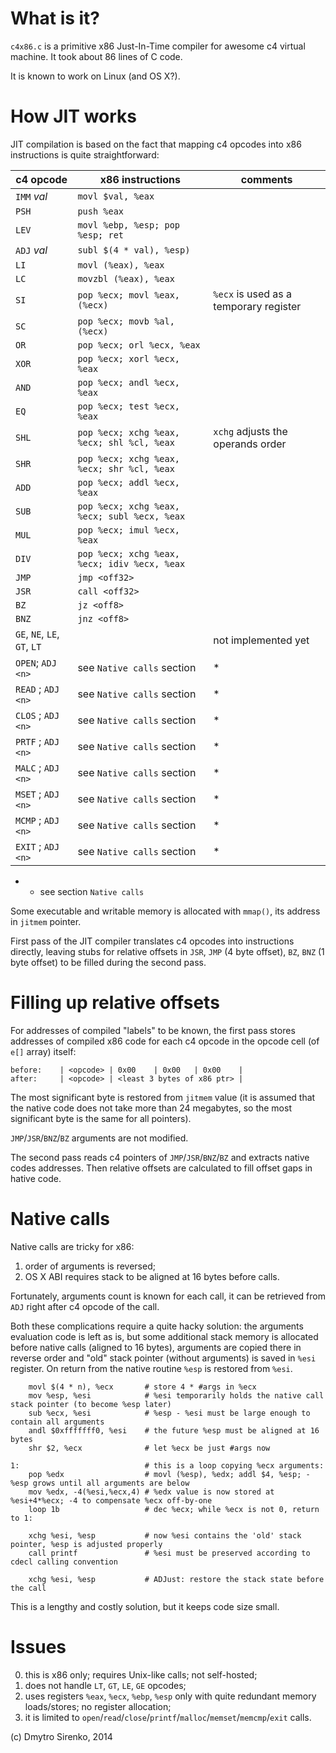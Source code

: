 What is it?
=============

`c4x86.c` is a primitive x86 Just-In-Time compiler for awesome c4 virtual machine. It took about 86 lines of C code.

It is known to work on Linux (and OS X?).

How JIT works
=============

JIT compilation is based on the fact that mapping c4 opcodes into x86 instructions is quite straightforward:

| c4 opcode    | x86 instructions                           | comments
|--------------|--------------------------------------------|-----------------------
| `IMM` *val*  |`movl $val, %eax`                           |
| `PSH`        |`push %eax`                                 |
| `LEV`        |`movl %ebp, %esp; pop %esp; ret`            |
| `ADJ` *val*  |`subl $(4 * val), %esp)`                    |
| `LI`         |`movl (%eax), %eax`                         |
| `LC`         |`movzbl (%eax), %eax`                       |
| `SI`         |`pop %ecx; movl %eax, (%ecx)`               |  `%ecx` is used as a temporary register
| `SC`         |`pop %ecx; movb %al, (%ecx)`                |
| `OR`         |`pop %ecx; orl %ecx, %eax`                  |
| `XOR`        |`pop %ecx; xorl %ecx, %eax`                 |
| `AND`        |`pop %ecx; andl %ecx, %eax`                 |
| `EQ`         |`pop %ecx; test %ecx, %eax`                 |
| `SHL`        |`pop %ecx; xchg %eax, %ecx; shl %cl, %eax`  |  `xchg` adjusts the operands order
| `SHR`        |`pop %ecx; xchg %eax, %ecx; shr %cl, %eax`  |
| `ADD`        |`pop %ecx; addl %ecx, %eax`                 |
| `SUB`        |`pop %ecx; xchg %eax, %ecx; subl %ecx, %eax`|
| `MUL`        |`pop %ecx; imul %ecx, %eax`                 |
| `DIV`        |`pop %ecx; xchg %eax, %ecx; idiv %ecx, %eax`|
| `JMP`        |`jmp <off32>`                               |
| `JSR`        |`call <off32>`                              |
| `BZ`         |`jz <off8>`                                 |
| `BNZ`        |`jnz <off8>`                                |
| `GE`, `NE`, `LE`, `GT`, `LT`   |                          |   not implemented yet
| `OPEN`; `ADJ <n>`  | see `Native calls` section           | *
| `READ` ; `ADJ <n>` | see `Native calls` section           | *
| `CLOS` ; `ADJ <n>` | see `Native calls` section           | *
| `PRTF` ; `ADJ <n>` | see `Native calls` section           | *
| `MALC` ; `ADJ <n>` | see `Native calls` section           | *
| `MSET` ; `ADJ <n>` | see `Native calls` section           | *
| `MCMP` ; `ADJ <n>` | see `Native calls` section           | *
| `EXIT` ; `ADJ <n>` | see `Native calls` section           | *

* - see section `Native calls`

Some executable and writable memory is allocated with `mmap()`, its address in `jitmem` pointer.

First pass of the JIT compiler translates c4 opcodes into instructions directly, leaving stubs for relative offsets in `JSR`, `JMP` (4 byte offset), `BZ`, `BNZ` (1 byte offset) to be filled during the second pass.

Filling up relative offsets
===========================

For addresses of compiled "labels" to be known, the first pass stores addresses of compiled x86 code for each c4 opcode in the opcode cell (of `e[]` array) itself:

    before:    | <opcode> | 0x00    | 0x00   | 0x00    |
    after:     | <opcode> | <least 3 bytes of x86 ptr> |

The most significant byte is restored from `jitmem` value (it is assumed that the native code does not take more than 24 megabytes, so the most significant byte is the same for all pointers).

`JMP`/`JSR`/`BNZ`/`BZ` arguments are not modified.

The second pass reads c4 pointers of `JMP`/`JSR`/`BNZ`/`BZ` and extracts native codes addresses. Then relative offsets are calculated to fill offset gaps in hative code.

Native calls
============
Native calls are tricky for x86: 

1. order of arguments is reversed; 
2. OS X ABI requires stack to be aligned at 16 bytes before calls.

Fortunately, arguments count is known for each call, it can be retrieved from `ADJ` right after c4 opcode of the call.

Both these complications require a quite hacky solution: the arguments evaluation code is left as is, but some additional stack memory is allocated before native calls (aligned to 16 bytes), arguments are copied there in reverse order and "old" stack pointer (without arguments) is saved in `%esi` register. On return from the native routine `%esp` is restored from `%esi`.

        movl $(4 * n), %ecx       # store 4 * #args in %ecx
        mov %esp, %esi            # %esi temporarily holds the native call stack pointer (to become %esp later)
        sub %ecx, %esi            # %esp - %esi must be large enough to contain all arguments
        andl $0xfffffff0, %esi    # the future %esp must be aligned at 16 bytes
        shr $2, %ecx              # let %ecx be just #args now

    1:                            # this is a loop copying %ecx arguments:
        pop %edx                  # movl (%esp), %edx; addl $4, %esp; - %esp grows until all arguments are below
        mov %edx, -4(%esi,%ecx,4) # %edx value is now stored at %esi+4*%ecx; -4 to compensate %ecx off-by-one
        loop 1b                   # dec %ecx; while %ecx is not 0, return to 1:

        xchg %esi, %esp           # now %esi contains the 'old' stack pointer, %esp is adjusted properly
        call printf               # %esi must be preserved according to cdecl calling convention

        xchg %esi, %esp           # ADJust: restore the stack state before the call

This is a lengthy and costly solution, but it keeps code size small.


Issues
======

0. this is x86 only; requires Unix-like calls; not self-hosted;
2. does not handle `LT`, `GT`, `LE`, `GE` opcodes;
3. uses registers `%eax`, `%ecx`, `%ebp`, `%esp` only with quite redundant memory loads/stores; no register allocation;
4. it is limited to `open`/`read`/`close`/`printf`/`malloc`/`memset`/`memcmp`/`exit` calls.


(c) Dmytro Sirenko, 2014
